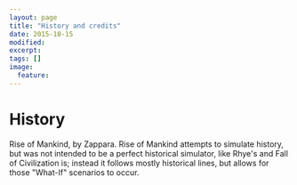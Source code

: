 ```yaml
---
layout: page
title: "History and credits"
date: 2015-10-15
modified:
excerpt:
tags: []
image:
  feature:
---
```

# History

Rise of Mankind, by Zappara. Rise of Mankind attempts to simulate history, but was not intended to be a perfect historical simulator, like Rhye's and Fall of Civilization is; instead it follows mostly historical lines, but allows for those "What-If" scenarios to occur.
